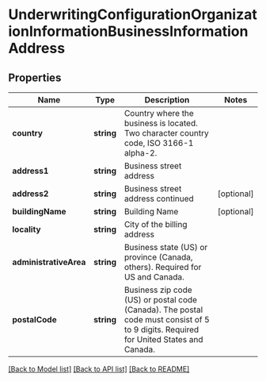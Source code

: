 # UnderwritingConfigurationOrganizationInformationBusinessInformationAddress

## Properties
Name | Type | Description | Notes
------------ | ------------- | ------------- | -------------
**country** | **string** | Country where the business is located. Two character country code, ISO 3166-1 alpha-2. | 
**address1** | **string** | Business street address | 
**address2** | **string** | Business street address continued | [optional] 
**buildingName** | **string** | Building Name | [optional] 
**locality** | **string** | City of the billing address | 
**administrativeArea** | **string** | Business state (US) or province (Canada, others). Required for US and Canada. | 
**postalCode** | **string** | Business zip code (US) or postal code (Canada). The postal code must consist of 5 to 9 digits. Required for United States and Canada. | 

[[Back to Model list]](../README.md#documentation-for-models) [[Back to API list]](../README.md#documentation-for-api-endpoints) [[Back to README]](../README.md)


